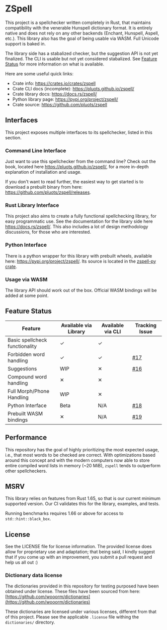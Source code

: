 # ZSpell

This project is a spellchecker written completely in Rust, that maintains
compatibility with the venerable Hunspell dictionary format. It is entirely
native and does not rely on any other backends (Enchant, Hunspell, Aspell,
etc.). This library also has the goal of being usable via WASM. Full Unicode
support is baked in.

The library side has a stabalized checker, but the suggestion API is not yet
finalized. The CLI is usable but not yet considered stabalized. See
[Feature Status](#feature-status) for more information on what is available.

Here are some useful quick links:

- Crate info: <https://crates.io/crates/zspell>
- Crate CLI docs (incomplete): <https://pluots.github.io/zspell/>
- Crate library docs: <https://docs.rs/zspell/>
- Python library page: <https://pypi.org/project/zspell/>
- Crate source: <https://github.com/pluots/zspell>

## Interfaces

This project exposes multiple interfaces to its spellchecker, listed in this
section.

### Command Line Interface

Just want to use this spellchecker from the command line? Check out the book,
located here <https://pluots.github.io/zspell/>, for a more in-depth explanation
of installation and usage.

If you don't want to read further, the easiest way to get started is to download
a prebuilt binary from here: <https://github.com/pluots/zspell/releases>.

### Rust Library Interface

This project also aims to create a fully functional spellchecking library, for
easy programmatic use. See the documentation for the library side here
<https://docs.rs/zspell/>. This also includes a lot of design methodology
discussions, for those who are interested.

### Python Interface

There is a python wrapper for this library with prebuilt wheels, available here:
<https://pypi.org/project/zspell/>. Its source is located in the
[zspell-py crate](zspell-py).

### Usage via WASM

The library API should work out of the box. Official WASM bindings will be added
at some point.

## Feature Status

| Feature                        | Available via Library | Available via CLI | Tracking Issue                                    |
| ------------------------------ | --------------------- | ----------------- | ------------------------------------------------- |
| Basic spellcheck functionality | ✓                     | ✓                 |                                                   |
| Forbidden word handling        | ✓                     | ✓                 | [#17](https://github.com/pluots/zspell/issues/17) |
| Suggestions                    | WIP                   | ✕                 | [#16](https://github.com/pluots/zspell/issues/16) |
| Compound word handling         | ✕                     | ✕                 |                                                   |
| Full Morph/Phone Handling      | WIP                   | ✕                 |                                                   |
| Python Interface               | Beta                  | N/A               | [#18](https://github.com/pluots/zspell/issues/18) |
| Prebuilt WASM bindings         | ✕                     | N/A               | [#19](https://github.com/pluots/zspell/issues/19) |

## Performance

This repository has the goal of highly prioritizing the most expected usage,
i.e., that most words to be checked are correct. With optimizations based around
this concept and with the modern computers now able to store entire compiled
word lists in memory (~20 MiB), `zspell` tends to outperform other
spellcheckers.

## MSRV

This library relies on features from Rust 1.65, so that is our current minimum
supported version. Our CI validates this for the library, examples, and tests.

Running benchmarks requires 1.66 or above for access to `std::hint::black_box`.

## License

See the LICENSE file for license information. The provided license does allow
for proprietary use and adaptation; that being said, I kindly suggest that if
you come up with an improvement, you submit a pull request and help us all out
:)

### Dictionary data license

The dictionaries provided in this repository for testing purposed have been
obtained under license. These files have been sourced from here:
[https://github.com/wooorm/dictionaries](https://github.com/wooorm/dictionaries)

These dictionaries are licensed under various licenses, different from that of
this project. Please see the applicable `.license` file withing the
`dictionaries/` directory.
